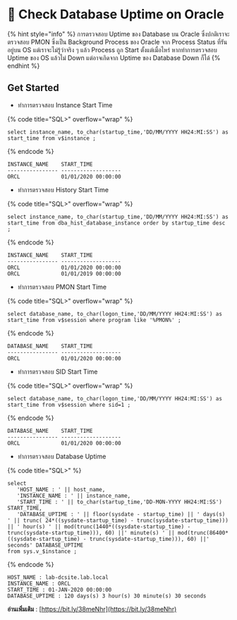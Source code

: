 # 🥭 Check Database Uptime on Oracle

{% hint style="info" %}
การตรวจสอบ Uptime ของ Database บน Oracle ซึ่งปกติเราจะตรวจสอบ PMON ซึ่งเป็น Background Process ของ Oracle จาก Process Status ที่รันอยู่บน OS แต่เราจะไม่รู้ว่าจริง ๆ แล้ว Process ถูก Start ตั้งแต่เมื่อไหร่ หากทำการตรวจสอบ Uptime ของ OS แล้วไม่ Down แต่อาจเกิดจาก Uptime ของ Database Down ก็ได้
{% endhint %}

## **Get Started**

* ทำการตรวจสอบ Instance Start Time

{% code title="SQL>" overflow="wrap" %}
```
select instance_name, to_char(startup_time,'DD/MM/YYYY HH24:MI:SS') as start_time from v$instance ;
```
{% endcode %}

```
INSTANCE_NAME    START_TIME
---------------- -------------------
ORCL             01/01/2020 00:00:00
```

* ทำการตรวจสอบ History Start Time

{% code title="SQL>" overflow="wrap" %}
```
select instance_name, to_char(startup_time,'DD/MM/YYYY HH24:MI:SS') as start_time from dba_hist_database_instance order by startup_time desc ; 
```
{% endcode %}

```
INSTANCE_NAME    START_TIME
---------------- -------------------
ORCL             01/01/2020 00:00:00
ORCL             01/01/2019 00:00:00
```

* ทำการตรวจสอบ PMON Start Time

{% code title="SQL>" overflow="wrap" %}
```
select database_name, to_char(logon_time,'DD/MM/YYYY HH24:MI:SS') as start_time from v$session where program like '%PMON%' ;
```
{% endcode %}

```
DATABASE_NAME    START_TIME
---------------- -------------------
ORCL             01/01/2020 00:00:00
```

* ทำการตรวจสอบ SID Start Time

{% code title="SQL>" overflow="wrap" %}
```
select database_name, to_char(logon_time,'DD/MM/YYYY HH24:MI:SS') as start_time from v$session where sid=1 ;
```
{% endcode %}

```
DATABASE_NAME    START_TIME
---------------- -------------------
ORCL             01/01/2020 00:00:00
```

* ทำการตรวจสอบ Database Uptime

{% code title="SQL>" %}
```
select
   'HOST_NAME : ' || host_name,
   'INSTANCE_NAME : ' || instance_name,
   'START_TIME : ' || to_char(startup_time,'DD-MON-YYYY HH24:MI:SS') START_TIME,
   'DATABASE_UPTIME : ' || floor(sysdate - startup_time) || ' days(s) ' || trunc( 24*((sysdate-startup_time) - trunc(sysdate-startup_time))) || ' hour(s) ' || mod(trunc(1440*((sysdate-startup_time) - trunc(sysdate-startup_time))), 60) ||' minute(s) ' || mod(trunc(86400*((sysdate-startup_time) - trunc(sysdate-startup_time))), 60) ||' seconds' DATABASE_UPTIME
from sys.v_$instance ;
```
{% endcode %}

```
HOST_NAME : lab-dcsite.lab.local
INSTANCE_NAME : ORCL
START_TIME : 01-JAN-2020 00:00:00
DATABASE_UPTIME : 120 days(s) 3 hour(s) 30 minute(s) 30 seconds
```

**อ่านเพิ่มเติม** : [https://bit.ly/38meNhr](https://bit.ly/38meNhr)
